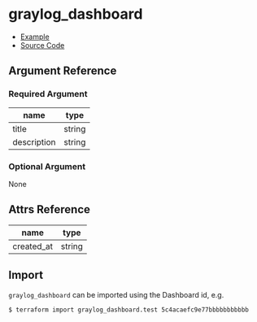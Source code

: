 # graylog_dashboard

* [Example](https://github.com/terraform-provider-graylog/terraform-provider-graylog/blob/master/examples/v0.12/dashboard.tf)
* [Source Code](https://github.com/terraform-provider-graylog/terraform-provider-graylog/blob/master/graylog/resource/dashboard/resource.go)

## Argument Reference

### Required Argument

name | type
--- | ---
title | string
description | string

### Optional Argument

None

## Attrs Reference

name | type
--- | ---
created_at | string

## Import

`graylog_dashboard` can be imported using the Dashboard id, e.g.

```console
$ terraform import graylog_dashboard.test 5c4acaefc9e77bbbbbbbbbbb
```
